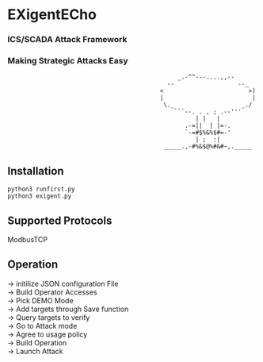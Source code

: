 # EXigentECho
### ICS/SCADA Attack Framework
### Making Strategic Attacks Easy



                                                    _.-^^---....,,--       
                                                 --                  --_  
                                               <                        >)
                                               |                         | 
                                                \._                   _./  
                                                   ```--. . , ; .--'''       
                                                         | |   |             
                                                      .-=||  | |=-.   
                                                      `-=#$%&%$#=-'   
                                                         | ;  :|     
                                                _____.,-#%&$@%#&#~,._____
Installation
-----

```shell
python3 runfirst.py
python3 exigent.py
````

Supported Protocols
-----
ModbusTCP

Operation
-----

-> initilize JSON configuration File<br>
-> Build Operator Accesses<br>
-> Pick DEMO Mode<br>
-> Add targets through Save function<br>
-> Query targets to verify<br>
-> Go to Attack mode<br>
-> Agree to usage policy<br>
-> Build Operation<br>
-> Launch Attack

